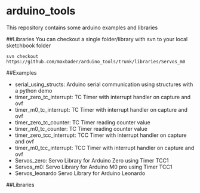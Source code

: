 # arduino_tools 
This repository contains some arduino examples and libraries

##Libraries
You can checkout a single folder/library with svn to your local sketchbook folder
```
svn checkout https://github.com/maxbader/arduino_tools/trunk/libraries/Servos_m0
```


##Examples
- serial_using_structs: Arduino serial communication using structures with a python demo
- timer_zero_tc_interrupt: TC Timer with interrupt handler on capture and ovf
- timer_m0_tc_interrupt: TC Timer with interrupt handler on capture and ovf
- timer_zero_tc_counter:   TC Timer reading counter value
- timer_m0_tc_counter:   TC Timer reading counter value
- timer_zero_tcc_interrupt: TCC Timer with interrupt handler on capture and ovf
- timer_m0_tcc_interrupt: TCC Timer with interrupt handler on capture and ovf
- Servos_zero: Servo Library for Arduino Zero using Timer TCC1
- Servos_m0: Servo Library for Arduino M0 pro using Timer TCC1
- Servos_leonardo Servo Library for Arduino Leonardo

##Libraries
